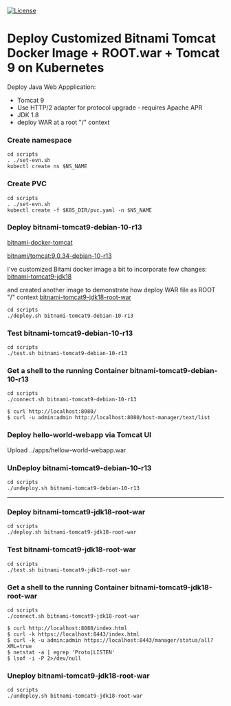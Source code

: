[![License](https://img.shields.io/hexpm/l/plug.svg?maxAge=2592000)]()

# Deploy Customized Bitnami Tomcat Docker Image + ROOT.war + Tomcat 9 on Kubernetes

Deploy Java Web Appplication:
 - Tomcat 9
 - Use HTTP/2 adapter for protocol upgrade - requires Apache APR
 - JDK 1.8
 - deploy WAR at a root "/" context
  
### Create namespace

```shell
cd scripts
. ./set-evn.sh
kubectl create ns $NS_NAME
```

### Create PVC

```shell
cd scripts
. ./set-evn.sh
kubectl create -f $K8S_DIR/pvc.yaml -n $NS_NAME
```

### Deploy bitnami-tomcat9-debian-10-r13

[bitnami-docker-tomcat](https://github.com/bitnami/bitnami-docker-tomcat)

[bitnami/tomcat:9.0.34-debian-10-r13](https://hub.docker.com/layers/bitnami/tomcat/9.0.34-debian-10-r13/images/sha256-0cf36570af15c6b4224fdc3c66ee5b42bfcf1a670dd3823ecf9173b389b3288b?context=explore)

I've customized Bitami docker image a bit to incorporate few changes: [bitnami-tomcat9-jdk18](https://hub.docker.com/r/andriykalashnykov/bitnami-tomcat9-jdk18)

and created another image to demonstrate how deploy WAR file as ROOT "/" context [bitnami-tomcat9-jdk18-root-war](https://hub.docker.com/r/andriykalashnykov/bitnami-tomcat9-jdk18-root-war)

```shell
cd scripts
./deploy.sh bitnami-tomcat9-debian-10-r13
```

### Test bitnami-tomcat9-debian-10-r13

```shell
cd scripts
./test.sh bitnami-tomcat9-debian-10-r13
```

### Get a shell to the running Container bitnami-tomcat9-debian-10-r13

```shell
cd scripts
./connect.sh bitnami-tomcat9-debian-10-r13

$ curl http://localhost:8080/
$ curl -u admin:admin http://localhost:8080/host-manager/text/list
```

### Deploy hello-world-webapp via Tomcat UI

Upload ../apps/hellow-world-webapp.war

### UnDeploy bitnami-tomcat9-debian-10-r13

```shell
cd scripts
./undeploy.sh bitnami-tomcat9-debian-10-r13
```

---

### Deploy bitnami-tomcat9-jdk18-root-war

```shell
cd scripts
./deploy.sh bitnami-tomcat9-jdk18-root-war
```


### Test bitnami-tomcat9-jdk18-root-war

```shell
cd scripts
./test.sh bitnami-tomcat9-jdk18-root-war
```

### Get a shell to the running Container bitnami-tomcat9-jdk18-root-war

```shell
cd scripts
./connect.sh bitnami-tomcat9-jdk18-root-war

$ curl http://localhost:8080/index.html
$ curl -k https://localhost:8443/index.html
$ curl -k -u admin:admin https://localhost:8443/manager/status/all?XML=true
$ netstat -a | egrep 'Proto|LISTEN'
$ lsof -i -P 2>/dev/null
```

### Uneploy bitnami-tomcat9-jdk18-root-war

```shell
cd scripts
./undeploy.sh bitnami-tomcat9-jdk18-root-war
```
